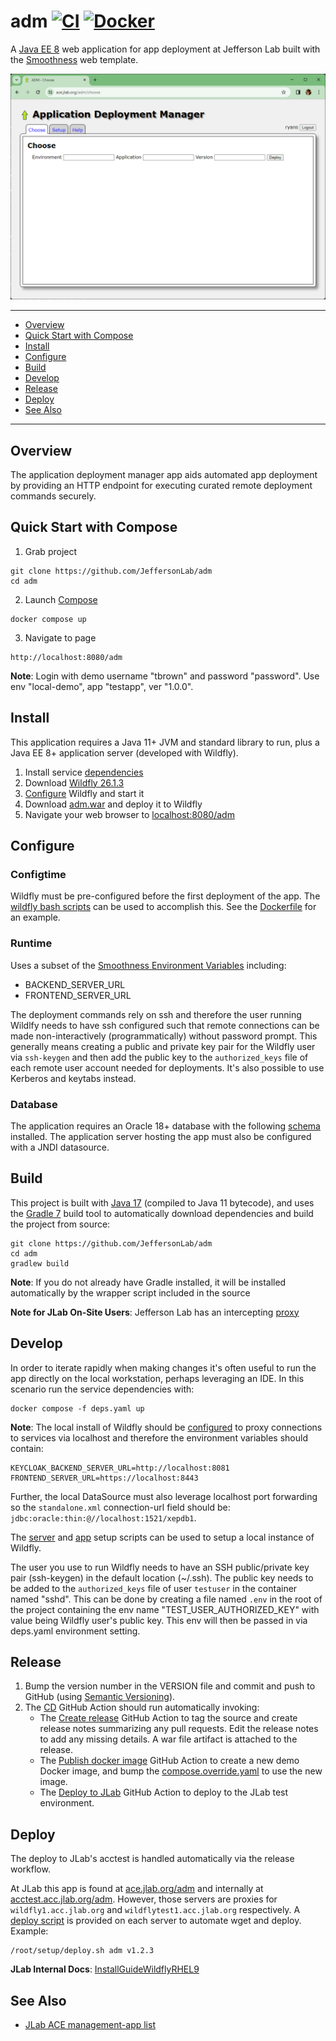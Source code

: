 # adm [![CI](https://github.com/JeffersonLab/adm/actions/workflows/ci.yml/badge.svg)](https://github.com/JeffersonLab/adm/actions/workflows/ci.yml) [![Docker](https://img.shields.io/docker/v/jeffersonlab/adm?sort=semver&label=DockerHub)](https://hub.docker.com/r/jeffersonlab/adm)
A [Java EE 8](https://en.wikipedia.org/wiki/Jakarta_EE) web application for app deployment at Jefferson Lab built with the [Smoothness](https://github.com/JeffersonLab/smoothness) web template.


![Screenshot](https://github.com/JeffersonLab/adm/raw/main/Screenshot.png?raw=true "Screenshot")

---
- [Overview](https://github.com/JeffersonLab/adm#overview)
- [Quick Start with Compose](https://github.com/JeffersonLab/adm#quick-start-with-compose)
- [Install](https://github.com/JeffersonLab/adm#install)
- [Configure](https://github.com/JeffersonLab/adm#configure)
- [Build](https://github.com/JeffersonLab/adm#build)
- [Develop](https://github.com/JeffersonLab/adm#develop)
- [Release](https://github.com/JeffersonLab/adm#release)
- [Deploy](https://github.com/JeffersonLab/adm#deploy)
- [See Also](https://github.com/JeffersonLab/adm#see-also)
---

## Overview
The application deployment manager app aids automated app deployment by providing an HTTP endpoint for executing 
curated remote deployment commands securely.

## Quick Start with Compose
1. Grab project
```
git clone https://github.com/JeffersonLab/adm
cd adm
```
2. Launch [Compose](https://github.com/docker/compose)
```
docker compose up
```
3. Navigate to page
```
http://localhost:8080/adm
```

**Note**: Login with demo username "tbrown" and password "password".   Use env "local-demo", app "testapp", ver "1.0.0".

## Install
This application requires a Java 11+ JVM and standard library to run, plus a Java EE 8+ application server (developed with Wildfly).

1. Install service [dependencies](https://github.com/JeffersonLab/adm/blob/main/deps.yaml)
2. Download [Wildfly 26.1.3](https://www.wildfly.org/downloads/)
3. [Configure](https://github.com/JeffersonLab/adm#configure) Wildfly and start it
4. Download [adm.war](https://github.com/JeffersonLab/workmap/releases) and deploy it to Wildfly
5. Navigate your web browser to [localhost:8080/adm](http://localhost:8080/adm)


## Configure

### Configtime
Wildfly must be pre-configured before the first deployment of the app.  The [wildfly bash scripts](https://github.com/JeffersonLab/wildfly#configure) can be used to accomplish this.  See the [Dockerfile](https://github.com/JeffersonLab/adm/blob/main/Dockerfile) for an example.

### Runtime
Uses a subset of the [Smoothness Environment Variables](https://github.com/JeffersonLab/smoothness#global-runtime) including:
- BACKEND_SERVER_URL
- FRONTEND_SERVER_URL

The deployment commands rely on ssh and therefore the user running Wildlfy needs to have ssh configured such that remote
connections can be made non-interactively (programmatically) without password prompt.  This generally means creating a 
public and private key pair for the Wildfly user via `ssh-keygen` and then add the public key to the `authorized_keys` 
file of each remote user account needed for deployments.   It's also possible to use Kerberos and keytabs instead.

### Database
The application requires an Oracle 18+ database with the following [schema](https://github.com/JeffersonLab/adm/tree/main/container/oracle/initdb.d) installed.   The application server hosting the app must also be configured with a JNDI datasource.

## Build
This project is built with [Java 17](https://adoptium.net/) (compiled to Java 11 bytecode), and uses the [Gradle 7](https://gradle.org/) build tool to automatically download dependencies and build the project from source:

```
git clone https://github.com/JeffersonLab/adm
cd adm
gradlew build
```
**Note**: If you do not already have Gradle installed, it will be installed automatically by the wrapper script included in the source

**Note for JLab On-Site Users**: Jefferson Lab has an intercepting [proxy](https://gist.github.com/slominskir/92c25a033db93a90184a5994e71d0b78)

## Develop
In order to iterate rapidly when making changes it's often useful to run the app directly on the local workstation, perhaps leveraging an IDE.  In this scenario run the service dependencies with:
```
docker compose -f deps.yaml up
```
**Note**: The local install of Wildfly should be [configured](https://github.com/JeffersonLab/workmap#configure) to proxy connections to services via localhost and therefore the environment variables should contain:
```
KEYCLOAK_BACKEND_SERVER_URL=http://localhost:8081
FRONTEND_SERVER_URL=https://localhost:8443
```
Further, the local DataSource must also leverage localhost port forwarding so the `standalone.xml` connection-url field should be: `jdbc:oracle:thin:@//localhost:1521/xepdb1`.

The [server](https://github.com/JeffersonLab/wildfly/blob/main/scripts/server-setup.sh) and [app](https://github.com/JeffersonLab/wildfly/blob/main/scripts/app-setup.sh) setup scripts can be used to setup a local instance of Wildfly.

The user you use to run Wildfly needs to have an SSH public/private key pair (ssh-keygen) in the default location (~/.ssh).   The public key needs to be added to the `authorized_keys` file of user `testuser` in the container named "sshd".  This can be done by creating a file named `.env` in the root of the project containing the env name "TEST_USER_AUTHORIZED_KEY" with value being Wildfly user's public key.  This env will then be passed in via deps.yaml environment setting.

## Release
1. Bump the version number in the VERSION file and commit and push to GitHub (using [Semantic Versioning](https://semver.org/)).
2. The [CD](https://github.com/JeffersonLab/adm/blob/main/.github/workflows/cd.yml) GitHub Action should run automatically invoking:
    - The [Create release](https://github.com/JeffersonLab/java-workflows/blob/main/.github/workflows/gh-release.yml) GitHub Action to tag the source and create release notes summarizing any pull requests.   Edit the release notes to add any missing details.  A war file artifact is attached to the release.
    - The [Publish docker image](https://github.com/JeffersonLab/container-workflows/blob/main/.github/workflows/docker-publish.yml) GitHub Action to create a new demo Docker image, and bump the [compose.override.yaml](https://github.com/JeffersonLab/adm/blob/main/compose.override.yaml) to use the new image.
    - The [Deploy to JLab](https://github.com/JeffersonLab/general-workflows/blob/main/.github/workflows/jlab-deploy-app.yml) GitHub Action to deploy to the JLab test environment.

## Deploy
The deploy to JLab's acctest is handled automatically via the release workflow.

At JLab this app is found at [ace.jlab.org/adm](https://ace.jlab.org/adm) and internally at [acctest.acc.jlab.org/adm](https://acctest.acc.jlab.org/adm).  However, those servers are proxies for `wildfly1.acc.jlab.org` and `wildflytest1.acc.jlab.org` respectively.   A [deploy script](https://github.com/JeffersonLab/wildfly/blob/main/scripts/deploy.sh) is provided on each server to automate wget and deploy.  Example:

```
/root/setup/deploy.sh adm v1.2.3
```

**JLab Internal Docs**:  [InstallGuideWildflyRHEL9](https://accwiki.acc.jlab.org/do/view/SysAdmin/InstallGuideWildflyRHEL9)

## See Also
- [JLab ACE management-app list](https://github.com/search?q=org%3Ajeffersonlab+topic%3Aace+topic%3Amanagement-app&type=repositories)
